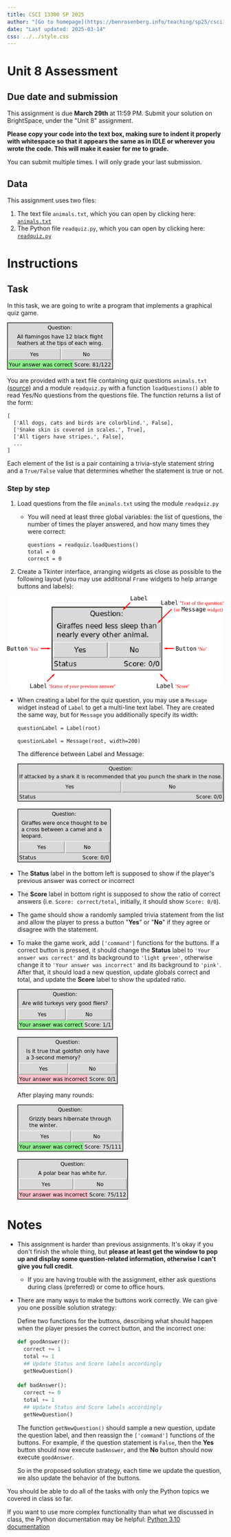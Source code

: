```yaml
---
title: CSCI 13300 SP 2025
author: "[Go to homepage](https://benrosenberg.info/teaching/sp25/csci13300.html)"
date: "Last updated: 2025-03-14"
css: ../../style.css
---
```


# Unit 8 Assessment

## Due date and submission

This assignment is due **March 29th** at 11:59 PM. Submit your solution on BrightSpace, under the "Unit 8" assignment.

**Please copy your code into the text box, making sure to indent it properly with whitespace so that it appears the same as in IDLE or wherever you wrote the code. This will make it easier for me to grade.**

You can submit multiple times. I will only grade your last submission.

## Data

This assignment uses two files:

1. The text file `animals.txt`, which you can open by clicking here: [`animals.txt`](animals.txt)
2. The Python file `readquiz.py`, which you can open by clicking here: [`readquiz.py`](readquiz.py)

# Instructions

## Task

In this task, we are going to write a program that implements a graphical quiz game.

![Quiz screenshot](quiz_screenshot.png)

You are provided with a text file containing quiz questions `animals.txt` ([source](https://github.com/uberspot/OpenTriviaQA)) and a module `readquiz.py` with a function `loadQuestions()` able to read Yes/No questions from the questions file. The function returns a list of the form:

```plaintext
[
  ['All dogs, cats and birds are colorblind.', False],
  ['Snake skin is covered in scales.', True],
  ['All tigers have stripes.', False],
  ...
]
```

Each element of the list is a pair containing a trivia-style statement string and a `True/False` value that determines whether the statement is true or not.

### Step by step

1. Load questions from the file `animals.txt` using the module `readquiz.py`
   - You will need at least three global variables: the list of questions, the number of times the player answered, and how many times they were correct:

     ```plaintext
     questions = readquiz.loadQuestions()
     total = 0
     correct = 0
     ```
2. Create a Tkinter interface, arranging widgets as close as possible to the following layout (you may use additional `Frame` widgets to help arrange buttons and labels):

  ![Tkinter interface, with elements labeled in red and monospace text](unit8step2.png)

  - When creating a label for the quiz question, you may use a `Message` widget instead of `Label` to get a multi-line text label. They are created the same way, but for `Message` you additionally specify its width:
    
    ```plaintext
    questionLabel = Label(root)
    ```

    ```plaintext
    questionLabel = Message(root, width=200)
    ```

    The difference between Label and Message:
  
    ![Label with long text](unit8step2label.png)
  
    ![Message with long text (note how it gets wrapped)](unit8step2message.png)

  - The **Status** label in the bottom left is supposed to show if the player's previous answer was correct or incorrect
  - The **Score** label in bottom right is supposed to show the ratio of correct answers (i.e. `Score: correct/total`, initially, it should show `Score: 0/0`).
  - The game should show a randomly sampled trivia statement from the list and allow the player to press a button "**Yes**" or "**No**" if they agree or disagree with the statement.
  - To make the game work, add `['command']` functions for the buttons. If a correct button is pressed, it should change the **Status** label to `'Your answer was correct'` and its background to `'light green'`, otherwise change it to `'Your answer was incorrect'` and its background to `'pink'`. After that, it should load a new question, update globals correct and total, and update the **Score** label to show the updated ratio.
  
    ![Screenshot of quiz window after single correct answer](unit8step2correctAnswerA.png)
  
    ![Screenshot of quiz window after single incorrect answer](unit8step2incorrectAnswerA.png)
  
    After playing many rounds:
  
    ![Screenshot of quiz window after many questions answered, with most recent one being correctly answered](unit8step2correctAnswerB.png)
  
    ![Screenshot of quiz window after many questions answered, with most recent one being incorrectly answered](unit8step2incorrectAnswerB.png)
  
# Notes

- This assignment is harder than previous assignments. It's okay if you don't finish the whole thing, but **please at least get the window to pop up and display some question-related information, otherwise I can't give you full credit**.
  - If you are having trouble with the assignment, either ask questions during class (preferred) or come to office hours.
- There are many ways to make the buttons work correctly. We can give you one possible solution strategy:

  Define two functions for the buttons, describing what should happen when the player presses the correct button, and the incorrect one:
  
  ```python
  def goodAnswer():
    correct += 1
    total += 1
    ## Update Status and Score labels accordingly
    getNewQuestion()
  
  def badAnswer():
    correct += 0
    total += 1
    ## Update Status and Score labels accordingly
    getNewQuestion()
  ```
  
  The function `getNewQuestion()` should sample a new question, update the question label, and then reassign the `['command']` functions of the buttons. For example, if the question statement is `False`, then the **Yes** button should now execute `badAnswer`, and the **No** button should now execute `goodAnswer`.

  So in the proposed solution strategy, each time we update the question, we also update the behavior of the buttons.

You should be able to do all of the tasks with only the Python topics we covered in class so far.

If you want to use more complex functionality than what we discussed in class, the Python documentation may be helpful: [Python 3.10 documentation](https://docs.python.org/3.10/)